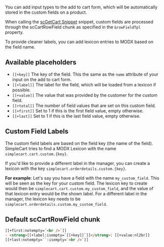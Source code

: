 You can add input types to the add to cart form, which will be automatically stored in the custom fields on a product. 

When calling the [scGetCart Snippet](../Snippets/scGetCart) snippet, custom fields are processed through the scCartRowField chunk as specified in the `&rowFieldTpl` property.

To provide cleaner labels, you can add lexicon entries to MODX based on the field name. 

## Available placeholders

- `[[+key]]` The key of the field. This the same as the `name` attribute of your input on the add to cart form.
- `[[+label]]` The label for the field, which will be loaded from a lexicon if possible.
- `[[+value]]` The value that was provided by the customer for the custom field.
- `[[+total]]` The number of field values that are set on this custom field.
- `[[+first]]` Set to 1 if this is the first field value, empty otherwise.
- `[[+last]]` Set to 1 if this is the last field value, empty otherwise.

## Custom Field Labels

The custom field labels are based on the field key (the name of the field). SimpleCart tries to find a MODX Lexicon with the name `simplecart.cart.custom.{key}`. 

If you'd like to provide a different label in the manager, you can create a lexicon with the key `simplecart.orderdetails.custom.{key}`.

**For example**: Let's say you have a field with the name `my_custom_field`. This will be seen as the key for your custom field. The lexicon key to create would then be `simplecart.cart.custom.my_custom_field`, and the value of that lexicon entry would be the shown label. For a different label in the manager, the lexicon key needs to be `simplecart.orderdetails.custom.my_custom_field`.

## Default scCartRowField chunk

```` html
[[+first:notempty=`<br />`]]
- <strong>[[+label:isempty=`[[+key]]`]]</strong>: [[+value:nl2br]]
[[+last:notempty=``:isempty=`<br />`]]
````